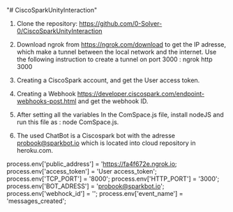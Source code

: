 "# CiscoSparkUnityInteraction" 
1.	Clone the repository:  https://github.com/0-Solver-0/CiscoSparkUnityInteraction
2.	Download ngrok from https://ngrok.com/download to get the IP adresse, which make a tunnel between the local network and the internet. Use the following instruction to create a tunnel on port 3000 : ngrok http 3000
 
3.	Creating a CiscoSpark account, and get the User access token.
4.	Creating a Webhook https://developer.ciscospark.com/endpoint-webhooks-post.html and get the webhook ID.
 
5.	After setting all the variables In the ComSpace.js file, install nodeJS and run this file as : node ComSpace.js.
6.	The used ChatBot is a Ciscospark bot with the adresse probook@sparkbot.io which is located into cloud repository in heroku.com. 

process.env['public_address'] = 'https://fa4f672e.ngrok.io;
process.env['access_token'] = 'User access_token';
process.env['TCP_PORT'] = '8000';
process.env['HTTP_PORT'] = '3000';
process.env['BOT_ADRESS'] = 'probook@sparkbot.io';
process.env['webhock_id'] = '';
process.env['event_name'] = 'messages_created';
